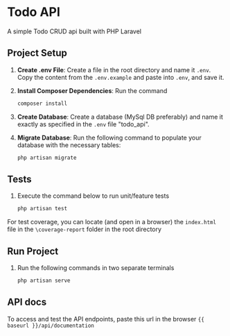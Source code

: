 # Todo API
A simple Todo CRUD api built with PHP Laravel

## Project Setup
1. **Create .env File**: Create a file in the root directory and name it `.env`. Copy the content from the `.env.example` and paste into `.env`, and save it.

2. **Install Composer Dependencies**: Run the command

    ```bash
    composer install
    ```

3. **Create Database**: Create a database (MySql DB preferably) and name it exactly as specified in the `.env` file "todo_api".

4. **Migrate Database**: Run the following command to populate your database with the necessary tables:

    ```bash
    php artisan migrate
    ```

## Tests
1. Execute the command below to run unit/feature tests

    ```bash
    php artisan test
    ```

For test coverage, you can locate (and open in a browser) the `index.html` file in the `\coverage-report` folder in the root directory

## Run Project
1. Run the following commands in two separate terminals

    ```bash
    php artisan serve
    ```

## API docs
To access and test the API endpoints, paste this url in the browser `{{ baseurl }}/api/documentation`
